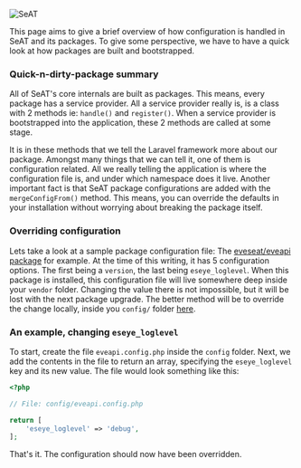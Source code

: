 ![SeAT](https://i.imgur.com/aPPOxSK.png)

This page aims to give a brief overview of how configuration is handled in SeAT and its packages.
To give some perspective, we have to have a quick look at how packages are built and bootstrapped.

### Quick-n-dirty-package summary

All of SeAT's core internals are built as packages. This means, every package has a service provider.
All a service provider really is, is a class with 2 methods ie: `handle()` and `register()`.
When a service provider is bootstrapped into the application, these 2 methods are called at some stage.

It is in these methods that we tell the Laravel framework more about our package.
Amongst many things that we can tell it, one of them is configuration related.
All we really telling the application is where the configuration file is, and under which namespace does it live.
Another important fact is that SeAT package configurations are added with the `mergeConfigFrom()` method.
This means, you can override the defaults in your installation without worrying about breaking the package itself.

### Overriding configuration

Lets take a look at a sample package configuration file: The [eveseat/eveapi package] for example.
At the time of this writing, it has 5 configuration options. The first being a `version`, the last being `eseye_loglevel`.
When this package is installed, this configuration file will live somewhere deep inside your `vendor` folder.
Changing the value there is not impossible, but it will be lost with the next package upgrade.
The better method will be to override the change locally, inside you `config/` folder [here].

### An example, changing `eseye_loglevel`

To start, create the file `eveapi.config.php` inside the `config` folder.
Next, we add the contents in the file to return an array, specifying the `eseye_loglevel` key and its new value.
The file would look something like this:

```php
<?php

// File: config/eveapi.config.php

return [
    'eseye_loglevel' => 'debug',
];
```

That's it. The configuration should now have been overridden.

[eveseat/eveapi package]: https://github.com/eveseat/eveapi/blob/master/src/Config/eveapi.config.php
[here]: https://github.com/eveseat/seat/tree/master/config
